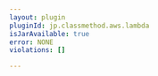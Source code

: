 ```yaml
---
layout: plugin
pluginId: jp.classmethod.aws.lambda
isJarAvailable: true
error: NONE
violations: []

---
```


